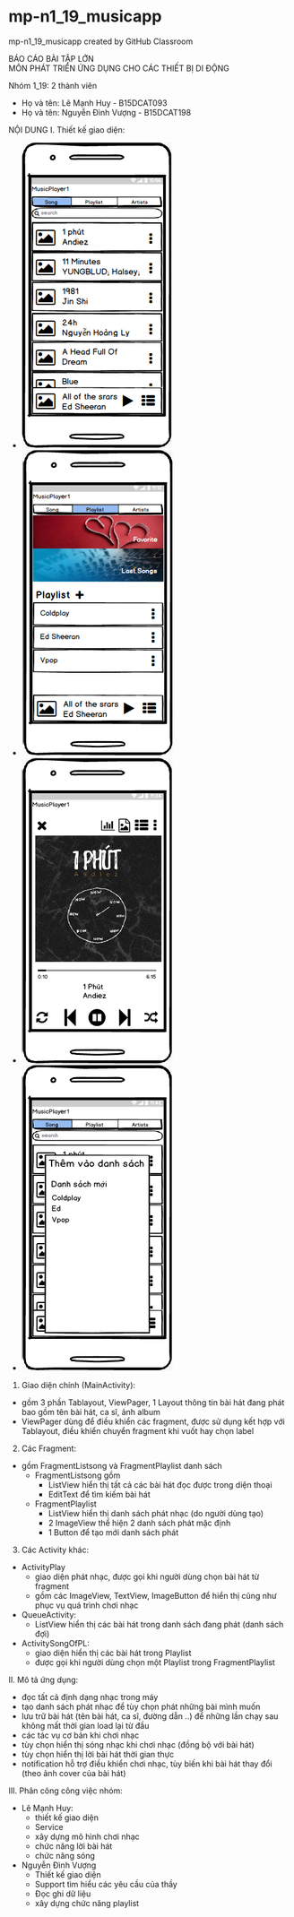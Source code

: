 # mp-n1_19_musicapp
mp-n1_19_musicapp created by GitHub Classroom


BÁO CÁO BÀI TẬP LỚN 
<br>
MÔN PHÁT TRIỂN ỨNG DỤNG CHO CÁC THIẾT BỊ DI ĐỘNG 

Nhóm 1_19: 2 thành viên

- Họ và tên: Lê Mạnh Huy - B15DCAT093
- Họ và tên: Nguyễn Đình Vượng - B15DCAT198

NỘI DUNG
I. Thiết kế giao diện:
- ![miêu tả](./design/main.png)
- ![miêu tả](./design/playlist.png)
- ![miêu tả](./design/playing.png)
- ![miêu tả](./design/addToPlaylist.png)
1. Giao diện chính (MainActivity):
- gồm 3 phần Tablayout, ViewPager, 1 Layout thông tin bài hát đang phát bao gồm tên bài hát, ca sĩ, ảnh album
- ViewPager dùng để điều khiển các fragment, được sử dụng kết hợp với Tablayout, điều khiển chuyển fragment khi vuốt hay chọn label
2. Các Fragment:
- gồm FragmentListsong và FragmentPlaylist danh sách
    - FragmentListsong gồm
        - ListView hiển thị tất cả các bài hát đọc được trong diện thoại 
        - EditText để tìm kiếm bài hát
    - FragmentPlaylist 
        - ListView hiển thị danh sách phát nhạc (do người dùng tạo)
        - 2 ImageView thể hiện 2 danh sách phát mặc định
        - 1 Button để tạo mới danh sách phát
3. Các Activity khác:
- ActivityPlay
    - giao diện phát nhạc, được gọi khi người dùng chọn bài hát từ fragment 
    - gồm các ImageView, TextView, ImageButton để hiển thị cũng như phục vụ quá trình chơi nhạc
- QueueActivity:
    - ListView hiển thị các bài hát trong danh sách đang phát (danh sách đợi)
- ActivitySongOfPL:
    - giao diện hiển thị các bài hát trong Playlist
    - được gọi khi người dùng chọn một Playlist trong FragmentPlaylist
    
II. Mô tả ứng dụng:
- đọc tất cả định dạng nhạc trong máy
- tạo danh sách phát nhạc để tùy chọn phát những bài mình muốn
- lưu trữ bài hát (tên bài hát, ca sĩ, đường dẫn ..) để những lần chạy sau không mất thời gian load lại từ đầu
- các tác vụ cơ bản khi chơi nhạc
- tùy chọn hiển thị sóng nhạc khi chơi nhạc (đồng bộ với bài hát)
- tùy chọn hiển thị lời bài hát thời gian thực
- notification hỗ trợ điều khiển chơi nhạc, tùy biến khi bài hát thay đổi (theo ảnh cover của bài hát) 

III. Phân công công việc nhóm:
- Lê Mạnh Huy:
    - thiết kế giao diện
    - Service
    - xây dựng mô hình chơi nhạc
    - chức năng lời bài hát
    - chức năng sóng
- Nguyễn Đình Vượng
    - Thiết kế giao diện
    - Support tìm hiểu các yêu cầu của thầy
    - Đọc ghi dữ liệu
    - xây dựng chức năng playlist
